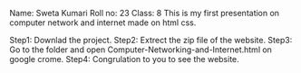 Name: Sweta Kumari
Roll no: 23
Class: 8
This is my first presentation on computer network and internet made on html css.

Step1: Downlad the project.
Step2: Extrect the zip file of the website.
Step3: Go to the folder and open Computer-Networking-and-Internet.html on google crome.
Step4: Congrulation to you to see the website.
